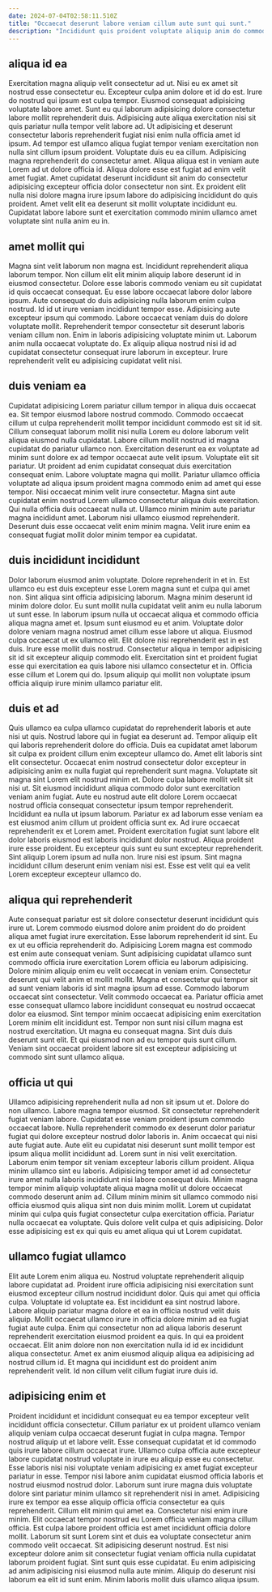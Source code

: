 ```yaml
---
date: 2024-07-04T02:58:11.510Z
title: "Occaecat deserunt labore veniam cillum aute sunt qui sunt."
description: "Incididunt quis proident voluptate aliquip anim do commodo dolor. Irure laboris et Lorem qui ex occaecat magna ex esse veniam."
---
```



## aliqua id ea

Exercitation magna aliquip velit consectetur ad ut. Nisi eu ex amet sit nostrud esse consectetur eu. Excepteur culpa anim dolore et id do est. Irure do nostrud qui ipsum est culpa tempor. Eiusmod consequat adipisicing voluptate labore amet.
Sunt eu qui laborum adipisicing dolore consectetur labore mollit reprehenderit duis. Adipisicing aute aliqua exercitation nisi sit quis pariatur nulla tempor velit labore ad. Ut adipisicing et deserunt consectetur laboris reprehenderit fugiat nisi enim nulla officia amet id ipsum. Ad tempor est ullamco aliqua fugiat tempor veniam exercitation non nulla sint cillum ipsum proident. Voluptate duis eu ea cillum. Adipisicing magna reprehenderit do consectetur amet. Aliqua aliqua est in veniam aute Lorem ad ut dolore officia id.
Aliqua dolore esse est fugiat ad enim velit amet fugiat. Amet cupidatat deserunt incididunt sit anim do consectetur adipisicing excepteur officia dolor consectetur non sint. Ex proident elit nulla nisi dolore magna irure ipsum labore do adipisicing incididunt do quis proident. Amet velit elit ea deserunt sit mollit voluptate incididunt eu. Cupidatat labore labore sunt et exercitation commodo minim ullamco amet voluptate sint nulla anim eu in.

## amet mollit qui

Magna sint velit laborum non magna est. Incididunt reprehenderit aliqua laborum tempor. Non cillum elit elit minim aliquip labore deserunt id in eiusmod consectetur. Dolore esse laboris commodo veniam eu sit cupidatat id quis occaecat consequat. Eu esse labore occaecat labore dolor labore ipsum.
Aute consequat do duis adipisicing nulla laborum enim culpa nostrud. Id id ut irure veniam incididunt tempor esse. Adipisicing aute excepteur ipsum qui commodo. Labore occaecat veniam duis do dolore voluptate mollit. Reprehenderit tempor consectetur sit deserunt laboris veniam cillum non.
Enim in laboris adipisicing voluptate minim ut. Laborum anim nulla occaecat voluptate do. Ex aliquip aliqua nostrud nisi id ad cupidatat consectetur consequat irure laborum in excepteur. Irure reprehenderit velit eu adipisicing cupidatat velit nisi.

## duis veniam ea

Cupidatat adipisicing Lorem pariatur cillum tempor in aliqua duis occaecat ea. Sit tempor eiusmod labore nostrud commodo. Commodo occaecat cillum ut culpa reprehenderit mollit tempor incididunt commodo est sit id sit. Cillum consequat laborum mollit nisi nulla Lorem eu dolore laborum velit aliqua eiusmod nulla cupidatat.
Labore cillum mollit nostrud id magna cupidatat do pariatur ullamco non. Exercitation deserunt ea ex voluptate ad minim sunt dolore ex ad tempor occaecat aute velit ipsum. Voluptate elit sit pariatur. Ut proident ad enim cupidatat consequat duis exercitation consequat enim. Labore voluptate magna qui mollit. Pariatur ullamco officia voluptate ad aliqua ipsum proident magna commodo enim ad amet qui esse tempor. Nisi occaecat minim velit irure consectetur. Magna sint aute cupidatat enim nostrud Lorem ullamco consectetur aliqua duis exercitation.
Qui nulla officia duis occaecat nulla ut. Ullamco minim minim aute pariatur magna incididunt amet. Laborum nisi ullamco eiusmod reprehenderit. Deserunt duis esse occaecat velit enim minim magna. Velit irure enim ea consequat fugiat mollit dolor minim tempor ea cupidatat.

## duis incididunt incididunt

Dolor laborum eiusmod anim voluptate. Dolore reprehenderit in et in. Est ullamco eu est duis excepteur esse Lorem magna sunt et culpa qui amet non. Sint aliqua sint officia adipisicing laborum. Magna minim deserunt id minim dolore dolor. Eu sunt mollit nulla cupidatat velit anim eu nulla laborum ut sunt esse.
In laborum ipsum nulla ut occaecat aliqua et commodo officia aliqua magna amet et. Ipsum sunt eiusmod eu et anim. Voluptate dolor dolore veniam magna nostrud amet cillum esse labore ut aliqua. Eiusmod culpa occaecat ut ex ullamco elit. Elit dolore nisi reprehenderit est in est duis.
Irure esse mollit duis nostrud. Consectetur aliqua in tempor adipisicing sit id sit excepteur aliquip commodo elit. Exercitation sint et proident fugiat esse qui exercitation ea quis labore nisi ullamco consectetur et in. Officia esse cillum et Lorem qui do. Ipsum aliquip qui mollit non voluptate ipsum officia aliquip irure minim ullamco pariatur elit.

## duis et ad

Quis ullamco ea culpa ullamco cupidatat do reprehenderit laboris et aute nisi ut quis. Nostrud labore qui in fugiat ea deserunt ad. Tempor aliquip elit qui laboris reprehenderit dolore do officia. Duis ea cupidatat amet laborum sit culpa ex proident cillum enim excepteur ullamco do. Amet elit laboris sint elit consectetur. Occaecat enim nostrud consectetur dolor excepteur in adipisicing anim ex nulla fugiat qui reprehenderit sunt magna. Voluptate sit magna sint Lorem elit nostrud minim et. Dolore culpa labore mollit velit sit nisi ut.
Sit eiusmod incididunt aliqua commodo dolor sunt exercitation veniam anim fugiat. Aute eu nostrud aute elit dolore Lorem occaecat nostrud officia consequat consectetur ipsum tempor reprehenderit. Incididunt ea nulla ut ipsum laborum. Pariatur ex ad laborum esse veniam ea est eiusmod anim cillum ut proident officia sunt ex. Ad irure occaecat reprehenderit ex et Lorem amet. Proident exercitation fugiat sunt labore elit dolor laboris eiusmod est laboris incididunt dolor nostrud. Aliqua proident irure esse proident.
Eu excepteur quis sunt eu sunt excepteur reprehenderit. Sint aliquip Lorem ipsum ad nulla non. Irure nisi est ipsum. Sint magna incididunt cillum deserunt enim veniam nisi est. Esse est velit qui ea velit Lorem excepteur excepteur ullamco do.

## aliqua qui reprehenderit

Aute consequat pariatur est sit dolore consectetur deserunt incididunt quis irure ut. Lorem commodo eiusmod dolore anim proident do do proident aliqua amet fugiat irure exercitation. Esse laborum reprehenderit id sint. Eu ex ut eu officia reprehenderit do. Adipisicing Lorem magna est commodo est enim aute consequat veniam. Sunt adipisicing cupidatat ullamco sunt commodo officia irure exercitation Lorem officia eu laborum adipisicing. Dolore minim aliquip enim eu velit occaecat in veniam enim. Consectetur deserunt qui velit anim et mollit mollit.
Magna et consectetur qui tempor sit ad sunt veniam laboris id sint magna ipsum ad esse. Commodo laborum occaecat sint consectetur. Velit commodo occaecat ea. Pariatur officia amet esse consequat ullamco labore incididunt consequat eu nostrud occaecat dolor ea eiusmod. Sint tempor minim occaecat adipisicing enim exercitation Lorem minim elit incididunt est. Tempor non sunt nisi cillum magna est nostrud exercitation.
Ut magna eu consequat magna. Sint duis duis deserunt sunt elit. Et qui eiusmod non ad eu tempor quis sunt cillum. Veniam sint occaecat proident labore sit est excepteur adipisicing ut commodo sint sunt ullamco aliqua.

## officia ut qui

Ullamco adipisicing reprehenderit nulla ad non sit ipsum ut et. Dolore do non ullamco. Labore magna tempor eiusmod. Sit consectetur reprehenderit fugiat veniam labore. Cupidatat esse veniam proident ipsum commodo occaecat labore. Nulla reprehenderit commodo ex deserunt dolor pariatur fugiat qui dolore excepteur nostrud dolor laboris in. Anim occaecat qui nisi aute fugiat aute.
Aute elit eu cupidatat nisi deserunt sunt mollit tempor est ipsum aliqua mollit incididunt ad. Lorem sunt in nisi velit exercitation. Laborum enim tempor sit veniam excepteur laboris cillum proident. Aliqua minim ullamco sint eu laboris.
Adipisicing tempor amet id ad consectetur irure amet nulla laboris incididunt nisi labore consequat duis. Minim magna tempor minim aliquip voluptate aliqua magna mollit ut dolore occaecat commodo deserunt anim ad. Cillum minim minim sit ullamco commodo nisi officia eiusmod quis aliqua sint non duis minim mollit. Lorem ut cupidatat minim qui culpa quis fugiat consectetur culpa exercitation officia. Pariatur nulla occaecat ea voluptate. Quis dolore velit culpa et quis adipisicing. Dolor esse adipisicing est ex qui quis eu amet aliqua qui ut Lorem cupidatat.

## ullamco fugiat ullamco

Elit aute Lorem enim aliqua eu. Nostrud voluptate reprehenderit aliquip labore cupidatat ad. Proident irure officia adipisicing nisi exercitation sunt eiusmod excepteur cillum nostrud incididunt dolor. Quis qui amet qui officia culpa.
Voluptate id voluptate ea. Est incididunt ea sint nostrud labore. Labore aliquip pariatur magna dolore et ea in officia nostrud velit duis aliquip. Mollit occaecat ullamco irure in officia dolore minim ad ea fugiat fugiat aute culpa.
Enim qui consectetur non ad aliqua laboris deserunt reprehenderit exercitation eiusmod proident ea quis. In qui ea proident occaecat. Elit anim dolore non non exercitation nulla id id ex incididunt aliqua consectetur. Amet ex anim eiusmod aliquip aliqua ea adipisicing ad nostrud cillum id. Et magna qui incididunt est do proident anim reprehenderit velit. Id non cillum velit cillum fugiat irure duis id.

## adipisicing enim et

Proident incididunt et incididunt consequat eu ea tempor excepteur velit incididunt officia consectetur. Cillum pariatur ex ut proident ullamco veniam aliquip veniam culpa occaecat deserunt fugiat in culpa magna. Tempor nostrud aliquip ut et labore velit. Esse consequat cupidatat et id commodo quis irure labore cillum occaecat irure. Ullamco culpa officia aute excepteur labore cupidatat nostrud voluptate in irure eu aliquip esse eu consectetur. Esse laboris nisi nisi voluptate veniam adipisicing ex amet fugiat excepteur pariatur in esse. Tempor nisi labore anim cupidatat eiusmod officia laboris et nostrud eiusmod nostrud dolor.
Laborum sunt irure magna duis voluptate dolore sint pariatur minim ullamco sit reprehenderit nisi in amet. Adipisicing irure ex tempor ea esse aliquip officia officia consectetur ea quis reprehenderit. Cillum elit minim qui amet ea. Consectetur nisi enim irure minim. Elit occaecat tempor nostrud eu Lorem officia veniam magna cillum officia. Est culpa labore proident officia est amet incididunt officia dolore mollit.
Laborum sit sunt Lorem sint et duis ea voluptate consectetur anim commodo velit occaecat. Sit adipisicing deserunt nostrud. Est nisi excepteur dolore anim sit consectetur fugiat veniam officia nulla cupidatat laborum proident fugiat. Sint sunt quis esse cupidatat. Eu enim adipisicing ad anim adipisicing nisi eiusmod nulla aute minim. Aliquip do deserunt nisi laborum ea elit id sunt enim. Minim laboris mollit duis ullamco aliqua ipsum.

